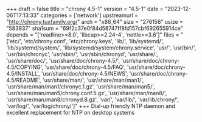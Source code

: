 +++
draft = false
title = "chrony 4.5-1"
version = "4.5-1"
date = "2023-12-06T17:13:33"
categories = ['network']
upstreamurl = "http://chrony.tuxfamily.org/"
arch = "x86_64"
size = "276156"
usize = "583837"
sha1sum = "69f2c37e0f84d58747ff8fd157cbf692655914ce"
depends = "['readline>=8.0', 'libcap>=2.24-4', 'nettle>=3.6']"
files = "['etc/', 'etc/chrony.conf', 'etc/chrony.keys', 'lib/', 'lib/systemd/', 'lib/systemd/system/', 'lib/systemd/system/chrony.service', 'usr/', 'usr/bin/', 'usr/bin/chronyc', 'usr/sbin/', 'usr/sbin/chronyd', 'usr/share/', 'usr/share/doc/', 'usr/share/doc/chrony-4.5/', 'usr/share/doc/chrony-4.5/COPYING', 'usr/share/doc/chrony-4.5/FAQ', 'usr/share/doc/chrony-4.5/INSTALL', 'usr/share/doc/chrony-4.5/NEWS', 'usr/share/doc/chrony-4.5/README', 'usr/share/man/', 'usr/share/man/man1/', 'usr/share/man/man1/chronyc.1.gz', 'usr/share/man/man5/', 'usr/share/man/man5/chrony.conf.5.gz', 'usr/share/man/man8/', 'usr/share/man/man8/chronyd.8.gz', 'var/', 'var/lib/', 'var/lib/chrony/', 'var/log/', 'var/log/chrony/']"
+++
Dial-up friendly NTP daemon and excellent replacement for NTP on desktop systems
